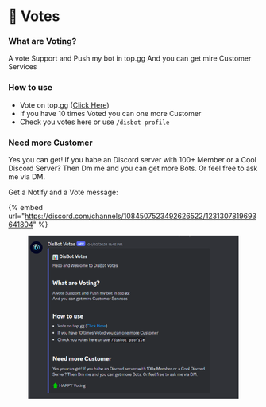 # 💸 Votes

### What are Voting?

A vote Support and Push my bot in top.gg And you can get mire Customer Services

### How to use

* Vote on top.gg ([Click Here](https://top.gg/bot/1063079377975377960))
* If you have 10 times Voted you can one more Customer
* Check you votes here or use `/disbot profile`

### Need more Customer

Yes you can get! If you habe an Discord server with 100+ Member or a Cool Discord Server? Then Dm me and you can get more Bots. Or feel free to ask me via DM.





Get a Notify and a Vote message:

{% embed url="https://discord.com/channels/1084507523492626522/1231307819693641804" %}

<figure><img src="../.gitbook/assets/image (1).png" alt=""><figcaption></figcaption></figure>
